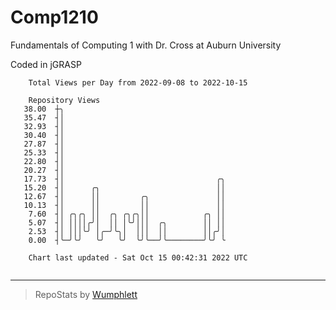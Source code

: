 # Comp1210
Fundamentals of Computing 1 with Dr. Cross at Auburn University

Coded in jGRASP

```
    Total Views per Day from 2022-09-08 to 2022-10-15

    Repository Views
   38.00  ┼╮
   35.47  ┤│
   32.93  ┤│
   30.40  ┤│
   27.87  ┤│
   25.33  ┤│
   22.80  ┤│
   20.27  ┤│
   17.73  ┤│                                  ╭╮
   15.20  ┤│      ╭╮                          ││
   12.67  ┤│      ││         ╭╮               ││
   10.13  ┤│      ││         ││               ││
    7.60  ┤│ ╭╮╭╮ ││  ╭╮ ╭╮╭╮││            ╭╮ ││
    5.07  ┤│ ││││╭╯│  ││ │╰╯│││  ╭╮        ││ ││
    2.53  ┤│ │││╰╯ │╭─╯╰╮│  │││  ││        ││╭╯│
    0.00  ┤╰─╯╰╯   ╰╯   ╰╯  ╰╯╰──╯╰────────╯╰╯ ╰

    Chart last updated - Sat Oct 15 00:42:31 2022 UTC
    
```

---

> RepoStats by [Wumphlett](https://github.com/Wumphlett)
